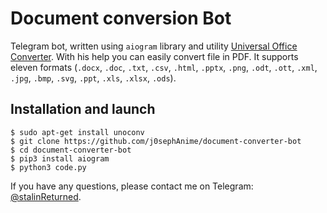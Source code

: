 # Document conversion Bot
Telegram bot, written using `aiogram` library and utility [Universal Office Converter](https://github.com/unoconv/unoconv). With his help you can easily convert file in PDF. It supports eleven formats (`.docx`, `.doc`, `.txt`, `.csv`, `.html`, `.pptx`, `.png`, `.odt`, `.ott`, `.xml`, `.jpg`, `.bmp`, `.svg`, `.ppt`, `.xls`, `.xlsx`, `.ods`).
## Installation and launch
```
$ sudo apt-get install unoconv
$ git clone https://github.com/j0sephAnime/document-converter-bot
$ cd document-converter-bot
$ pip3 install aiogram
$ python3 code.py
```
If you have any questions, please contact me on Telegram: [@stalinReturned](https://t.me/stalinReturned).
